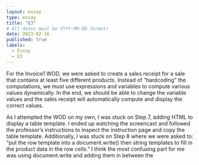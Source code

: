 ```yaml
---
layout: essay
type: essay
title: "E3"
# All dates must be YYYY-MM-DD format!
date: 2023-02-16
published: true
labels:
  - Essay
  - E3
---
```


For the Invoice1 WOD, we were asked to create a sales receipt for a sale that contains at least five different products. Instead of “hardcoding” the computations, we must use expressions and variables to compute various values dynamically. In the end, we should be able to change the variable values and the sales receipt will automatically compute and display the correct values. 

As I attempted the WOD on my own, I was stuck on Step 7, adding HTML to display a table template. I ended up watching the screencast and followed the professor’s instructions to inspect the instruction page and copy the table template. Additionally, I was stuck on Step 8 where we were asked to: “put the row template into a document.write() then string templates to fill in the product data in the row cells.” I think the most confusing part for me was using document.write and adding them in between the <script> tags. I kept on receiving an error message as I inspected the live server. After looking back at all my codes, I realized that I forgot to declare the variable item1 in the previous step as well as misspelling ‘extended_price.’ Other than these minor, reckless errors that slowed me down, everything else worked out well for me. 

Similar to other WODs, I attempted to go through all the steps on my own. If I am stuck, I will refer back to the readings or search on W3Schools to work out my issues. When nothing is working, I will watch the solution screencast to figure out what I did not do correctly and fix my mistakes. After deleting the entire file and restarting the WOD with no mistake, I will start my screen recording and submit my video. 

For the next WOD, I will try my best to only do a few steps and inspect my site for errors before moving on to the next step. This will help me avoid any reckless error that may slow me down. I will also try to read through each code carefully to prevent making any spelling mistakes or adding extra marks. I will also practice getting into the habit of adding a semicolon after my codes and organizing them so they are easier to look back and edit. 

